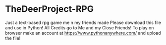# TheDeerProject-RPG
Just a text-based rpg game me n my friends made
Please download this file and use in Python!
All Credits go to Me and my Close Friends!
To play on browser make an account at https://www.pythonanywhere.com/ and upload the file!

